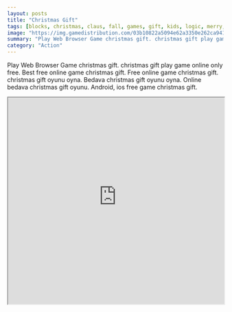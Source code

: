 ```yaml
---
layout: posts
title: "Christmas Gift"
tags: [blocks, christmas, claus, fall, games, gift, kids, logic, merry, physics, physicsboxes, santa, xmas, free, online, games, oyna, game, free, games, play, play, games]
image: "https://img.gamedistribution.com/03b10822a5094e62a3350e262ca9419b.jpg"
summary: "Play Web Browser Game christmas gift. christmas gift play game online only free. Best free online game christmas gift. Free online game christmas gift. christmas gift oyunu oyna. Bedava christmas gift oyunu oyna. Online bedava christmas gift oyunu. Android, ios free game christmas gift."
category: "Action"
---
```


Play Web Browser Game christmas gift. christmas gift play game online only free. Best free online game christmas gift. Free online game christmas gift. christmas gift oyunu oyna. Bedava christmas gift oyunu oyna. Online bedava christmas gift oyunu. Android, ios free game christmas gift.

<iframe width="100%" height="480px;" src="https://html5.gamedistribution.com/03b10822a5094e62a3350e262ca9419b/"></iframe>